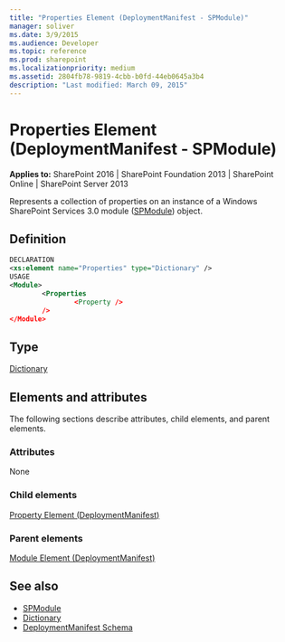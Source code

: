 ```yaml
---
title: "Properties Element (DeploymentManifest - SPModule)"
manager: soliver
ms.date: 3/9/2015
ms.audience: Developer
ms.topic: reference
ms.prod: sharepoint
ms.localizationpriority: medium
ms.assetid: 2804fb78-9819-4cbb-b0fd-44eb0645a3b4
description: "Last modified: March 09, 2015"
---
```


# Properties Element (DeploymentManifest - SPModule)

**Applies to:** SharePoint 2016 | SharePoint Foundation 2013 | SharePoint Online | SharePoint Server 2013 
  
Represents a collection of properties on an instance of a Windows SharePoint Services 3.0 module ([SPModule](https://msdn.microsoft.com/library/Microsoft.SharePoint.SPModule.aspx)) object. 

## Definition

```XML
DECLARATION
<xs:element name="Properties" type="Dictionary" />
USAGE
<Module>
        <Properties
                <Property />
        />
</Module>

```

## Type

[Dictionary](https://msdn.microsoft.com/library/System.Collections.Generic.Dictionary.aspx)
  
## Elements and attributes

The following sections describe attributes, child elements, and parent elements.

### Attributes

None
   
### Child elements

[Property Element (DeploymentManifest)](property-element-deploymentmanifest.md)
   
### Parent elements

[Module Element (DeploymentManifest)](module-element-deploymentmanifest.md)
   
## See also

- [SPModule](https://msdn.microsoft.com/library/Microsoft.SharePoint.SPModule.aspx)
- [Dictionary](https://msdn.microsoft.com/library/System.Collections.Generic.Dictionary.aspx)
- [DeploymentManifest Schema](deploymentmanifest-schema.md)

